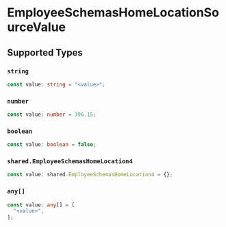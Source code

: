 # EmployeeSchemasHomeLocationSourceValue


## Supported Types

### `string`

```typescript
const value: string = "<value>";
```

### `number`

```typescript
const value: number = 396.15;
```

### `boolean`

```typescript
const value: boolean = false;
```

### `shared.EmployeeSchemasHomeLocation4`

```typescript
const value: shared.EmployeeSchemasHomeLocation4 = {};
```

### `any[]`

```typescript
const value: any[] = [
  "<value>",
];
```

